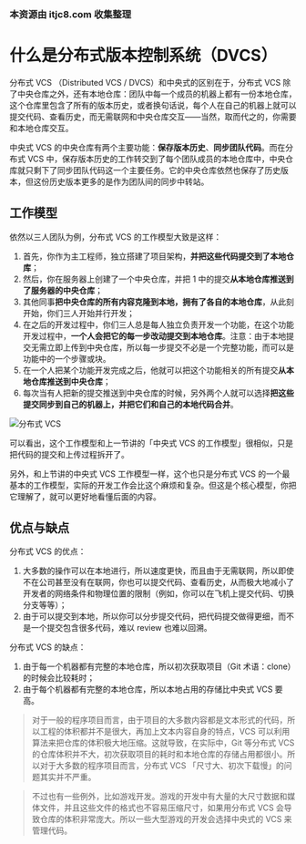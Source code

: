 ### 本资源由 itjc8.com 收集整理
# 什么是分布式版本控制系统（DVCS）

分布式 VCS （Distributed VCS / DVCS）和中央式的区别在于，分布式 VCS 除了中央仓库之外，还有本地仓库：团队中每一个成员的机器上都有一份本地仓库，这个仓库里包含了所有的版本历史，或者换句话说，每个人在自己的机器上就可以提交代码、查看历史，而无需联网和中央仓库交互——当然，取而代之的，你需要和本地仓库交互。

中央式 VCS 的中央仓库有两个主要功能：**保存版本历史**、**同步团队代码**。而在分布式 VCS 中，保存版本历史的工作转交到了每个团队成员的本地仓库中，中央仓库就只剩下了同步团队代码这一个主要任务。它的中央仓库依然也保存了历史版本，但这份历史版本更多的是作为团队间的同步中转站。

## 工作模型

依然以三人团队为例，分布式 VCS 的工作模型大致是这样：

1. 首先，你作为主工程师，独立搭建了项目架构，**并把这些代码提交到了本地仓库**；
2. 然后，你在服务器上创建了一个中央仓库，并把 1 中的提交**从本地仓库推送到了服务器的中央仓库**；
3. 其他同事**把中央仓库的所有内容克隆到本地，拥有了各自的本地仓库**，从此刻开始，你们三人开始并行开发；
4. 在之后的开发过程中，你们三人总是每人独立负责开发一个功能，在这个功能开发过程中，**一个人会把它的每一步改动提交到本地仓库**。注意：由于本地提交无需立即上传到中央仓库，所以每一步提交不必是一个完整功能，而可以是功能中的一个步骤或块。
5. 在一个人把某个功能开发完成之后，他就可以把这个功能相关的所有提交**从本地仓库推送到中央仓库**；
6. 每次当有人把新的提交推送到中央仓库的时候，另外两个人就可以选择**把这些提交同步到自己的机器上，并把它们和自己的本地代码合并**。

![分布式 VCS](https://user-gold-cdn.xitu.io/2017/11/30/1600a9a4a20c2e6e?w=657&h=446&f=jpeg&s=30737)

可以看出，这个工作模型和上一节讲的「中央式 VCS 的工作模型」很相似，只是把代码的提交和上传过程拆开了。

另外，和上节讲的中央式 VCS 工作模型一样，这个也只是分布式 VCS 的一个最基本的工作模型，实际的开发工作会比这个麻烦和复杂。但这是个核心模型，你把它理解了，就可以更好地看懂后面的内容。

## 优点与缺点

分布式 VCS 的优点：

1. 大多数的操作可以在本地进行，所以速度更快，而且由于无需联网，所以即使不在公司甚至没有在联网，你也可以提交代码、查看历史，从而极大地减小了开发者的网络条件和物理位置的限制（例如，你可以在飞机上提交代码、切换分支等等）；
2. 由于可以提交到本地，所以你可以分步提交代码，把代码提交做得更细，而不是一个提交包含很多代码，难以 review 也难以回溯。

分布式 VCS 的缺点：

1. 由于每一个机器都有完整的本地仓库，所以初次获取项目（Git 术语：clone）的时候会比较耗时；
2. 由于每个机器都有完整的本地仓库，所以本地占用的存储比中央式 VCS 要高。

> 对于一般的程序项目而言，由于项目的大多数内容都是文本形式的代码，所以工程的体积都并不是很大，再加上文本内容自身的特点，VCS 可以利用算法来把仓库的体积极大地压缩。这就导致，在实际中，Git 等分布式 VCS 的仓库体积并不大，初次获取项目的耗时和本地仓库的存储占用都很小。所以对于大多数的程序项目而言，分布式 VCS 「尺寸大、初次下载慢」的问题其实并不严重。

> 不过也有一些例外，比如游戏开发。游戏的开发中有大量的大尺寸数据和媒体文件，并且这些文件的格式也不容易压缩尺寸，如果用分布式 VCS 会导致仓库的体积非常庞大。所以一些大型游戏的开发会选择中央式的 VCS 来管理代码。